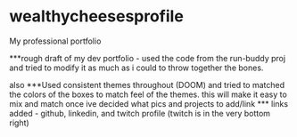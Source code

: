 # wealthycheesesprofile
My professional portfolio 

***rough draft of my dev portfolio - used the code from the run-buddy proj and tried to modify it as much as i could to throw together the bones.

also
 ***Used consistent themes throughout (DOOM) and tried to matched the colors of the boxes to match feel of the themes. this will make it easy to mix and match once ive decided what pics and projects to add/link
 *** links added - github, linkedin, and twitch profile (twitch is in the very bottom right)
